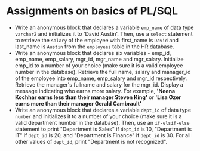# Assignments on basics of PL/SQL

- Write an anonymous block that declares a variable `emp_name` of data type `varchar2` and initializes it to 'David Austin'. Then, use a `select` statement to retrieve the `salary` of the employee with first_name is `David` and last_name is `Austin` from the `employees` table in the HR database.
- Write an anonymous block that declares six variables - emp_id, emp_name, emp_salary, mgr_id, mgr_name and mgr_salary. Initialize emp_id to a number of your choice (make sure it is a valid employee number in the database). Retrieve the full name, salary and manager_id of the employee into emp_name, emp_salary and mgr_id respectively. Retrieve the manager's fullname and salary for the mgr_id. Display a message indicating who earns more salary. For example, **'Neena Kochhar earns less than their manager Steven King'** or **'Lisa Ozer earns more than their manager Gerald Cambrault'**
- Write an anonymous block that declares a variable `dept_id` of data type `number` and initializes it to a number of your choice (make sure it is a valid department number in the database). Then, use an `if-elsif-else` statement to print "Department is Sales" if `dept_id` is 10, "Department is IT" if `dept_id` is 20, and "Department is Finance" if `dept_id` is 30. For all other values of `dept_id`, print "Department is not recognized".
